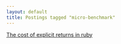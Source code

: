 ```yaml
---
layout: default
title: Postings tagged "micro-benchmark"
---
```

[The cost of explicit returns in ruby](http:///2009/08/the-cost-of-explicit-returns-in-ruby)<br />
